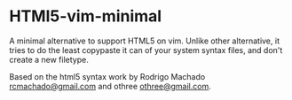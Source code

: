 # HTMl5-vim-minimal

A minimal alternative to support HTML5 on vim. Unlike other alternative, it tries to do the least copypaste it can of your system syntax files, and don't create a new filetype.

Based on the html5 syntax work by Rodrigo Machado <rcmachado@gmail.com> and othree <othree@gmail.com>.
